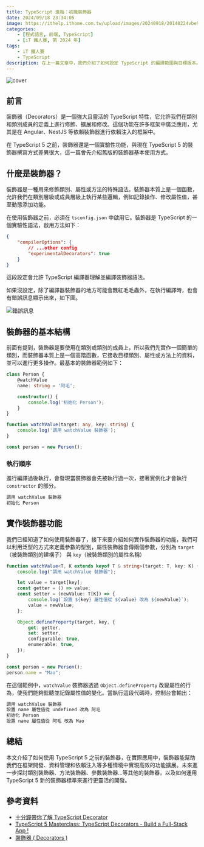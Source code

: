 ```yaml
---
title: TypeScript 進階：初識裝飾器
date: 2024/09/18 23:34:05
image: https://ithelp.ithome.com.tw/upload/images/20240918/20140224vbe9TdorME.png
categories:
    - [程式語言, 前端, TypeScript]
    - [iT 鐵人賽, 第 2024 年]
tags: 
    - iT 鐵人賽
    - TypeScript
description: 在上一篇文章中，我們介紹了如何設定 TypeScript 的編譯範圍與目標版本。而這一篇文章將進一步介紹 tsconfig.json 的其他細節配置，包括類型檢查、編譯輸出設定，以及常見的 CLI 指令參數，這些設定不僅會影響編譯結果，還會對你的開發體驗產生直接的影響。
---
```


![cover](https://ithelp.ithome.com.tw/upload/images/20240918/20140224vbe9TdorME.png)

## 前言

裝飾器（Decorators）是一個強大且靈活的 TypeScript 特性，它允許我們在類別和類別成員的定義上進行修飾、擴展和修改。這個功能在許多框架中廣泛應用，尤其是在 Angular、NestJS 等依賴裝飾器進行依賴注入的框架中。

在 TypeScript 5 之前，裝飾器還是一個實驗性功能，與現在 TypeScript 5 的裝飾器撰寫方式差異很大，這一篇會先介紹舊版的裝飾器基本使用方式。

## 什麼是裝飾器？

裝飾器是一種用來修飾類別、屬性或方法的特殊語法。裝飾器本質上是一個函數，允許我們在類別層級或成員層級上執行某些邏輯，例如記錄操作、修改屬性值，甚至動態添加功能。

在使用裝飾器之前，必須在 `tsconfig.json` 中啟用它。裝飾器是 TypeScript 的一個實驗性語法，啟用方法如下：

```json
{
    "compilerOptions": {
        // ...other config
        "experimentalDecorators": true
    }
}
```

這段設定會允許 TypeScript 編譯器理解並編譯裝飾器語法。

如果沒設定，除了編譯器裝飾器的地方可能會飄紅毛毛蟲外，在執行編譯時，也會有錯誤訊息顯示出來，如下圖。

![錯誤訊息](https://ithelp.ithome.com.tw/upload/images/20240918/20140224QSGBTnXHqP.png)

## 裝飾器的基本結構

前面有提到，裝飾器是要使用在類別或類別的成員上，所以我們先實作一個簡單的類別，而裝飾器本質上是一個高階函數，它接收目標類別、屬性或方法上的資料，並可以進行更多操作。最基本的裝飾器範例如下：

```ts
class Person {
    @watchValue
    name: string = '阿毛';

    constructor() {
        console.log('初始化 Person');
    }
}

function watchValue(target: any, key: string) {
    console.log('調用 watchValue 裝飾器');
}

const person = new Person();
```

### 執行順序

進行編譯過後執行，會發現當裝飾器會先被執行過一次，接著實例化才會執行 `constructor` 的部分。

```bash
調用 watchValue 裝飾器
初始化 Person
```

## 實作裝飾器功能

我們已經知道了如何使用裝飾器了，接下來要介紹如何實作裝飾器的功能，我們可以利用泛型的方式來定義參數的型別，屬性裝飾器會傳兩個參數，分別為 `target`（被裝飾類別的建構子） 與 `key`（被裝飾類別的屬性名稱）

```ts
function watchValue<T, K extends keyof T & string>(target: T, key: K) {
    console.log("調用 watchValue 裝飾器");

    let value = target[key];
    const getter = () => value;
    const setter = (newValue: T[K]) => {
        console.log(`設置 ${key} 屬性值從 ${value} 改為 ${newValue}`);
        value = newValue;
    };

    Object.defineProperty(target, key, {
        get: getter,
        set: setter,
        configurable: true,
        enumerable: true,
    });
}

const person = new Person();
person.name = "Mao";
```

在這個範例中，`watchValue` 裝飾器透過 `Object.defineProperty` 改變屬性的行為，使我們能夠監聽並記錄屬性值的變化。當執行這段代碼時，控制台會輸出：

```bash
調用 watchValue 裝飾器
設置 name 屬性值從 undefined 改為 阿毛
初始化 Person
設置 name 屬性值從 阿毛 改為 Mao
```

## 總結

本文介紹了如何使用 TypeScript 5 之前的裝飾器，在實際應用中，裝飾器能幫助我們在框架開發、資料管理和依賴注入等多種情境中實現高效的功能擴展。未來進一步探討類別裝飾器、方法裝飾器、參數裝飾器...等其他的裝飾器，以及如何運用 TypeScript 5 新的裝飾器標準來進行更靈活的開發。

## 參考資料

- [十分鐘帶你了解 TypeScript Decorator](https://oldmo860617.medium.com/%E5%8D%81%E5%88%86%E9%90%98%E5%B8%B6%E4%BD%A0%E4%BA%86%E8%A7%A3-typescript-decorator-48c2ae9e246d)
- [TypeScript 5 Masterclass: TypeScript Decorators - Build a Full-Stack App !](https://www.youtube.com/watch?v=h_f8e246YgQ&list=PLzb46hGUzitC1kGzPcy8tlQNxYbFsuqMO&index=13)
- [裝飾器 ( Decorators )](https://ithelp.ithome.com.tw/articles/10330160)
